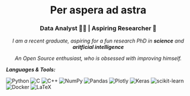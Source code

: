 <h1 align="center"> Per aspera ad astra </h1>
<h3 align="center">Data Analyst 👨‍💻 | Aspiring Researcher 🔬 </h3>

<p align="center">
  <em>
    I am a recent graduate, aspiring for a fun research PhD in <b>science</b> and <b>aritficial intelligence</b>
      </em>
  <br>
</p>
<p align="center">
  <em>
    An Open Source enthusiast, who is obsessed with improving himself.
  </em>
  <br>
</p>

**_Languages & Tools:_**

<p align="left">

![Python](https://img.shields.io/badge/python-3670A0?style=for-the-badge&logo=python&logoColor=ffdd54)
 ![C](https://img.shields.io/badge/c-%2300599C.svg?style=for-the-badge&logo=c&logoColor=white)
![C++](https://img.shields.io/badge/c++-%2300599C.svg?style=for-the-badge&logo=c%2B%2B&logoColor=white)
  ![NumPy](https://img.shields.io/badge/numpy-%23013243.svg?style=for-the-badge&logo=numpy&logoColor=white)
  ![Pandas](https://img.shields.io/badge/pandas-%23150458.svg?style=for-the-badge&logo=pandas&logoColor=white)
  ![Plotly](https://img.shields.io/badge/Plotly-%233F4F75.svg?style=for-the-badge&logo=plotly&logoColor=white)
  ![Keras](https://img.shields.io/badge/Keras-%23D00000.svg?style=for-the-badge&logo=Keras&logoColor=white)
  ![scikit-learn](https://img.shields.io/badge/scikit--learn-%23F7931E.svg?style=for-the-badge&logo=scikit-learn&logoColor=white)
  ![Docker](https://img.shields.io/badge/docker-%230db7ed.svg?style=for-the-badge&logo=docker&logoColor=white)
  ![LaTeX](https://img.shields.io/badge/latex-%23008080.svg?style=for-the-badge&logo=latex&logoColor=white)
